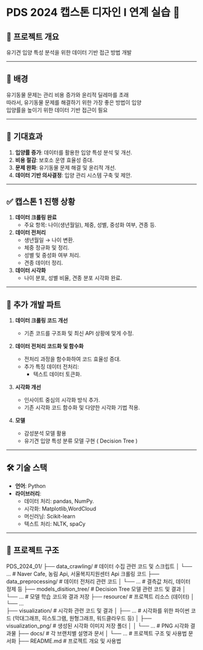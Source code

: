 # **PDS 2024 캡스톤 디자인 I 연계 실습** 🚀


## 📖 **프로젝트 개요**
유기견 입양 특성 분석을 위한 데이터 기반 접근 방법 개발

---

## 🐾 배경
유기동물 문제는 관리 비용 증가와 윤리적 딜레마를 초래  
따라서, 유기동물 문제를 해결하기 위한 가장 좋은 방법이 입양  
입양률을 높이기 위한 데이터 기반 접근이 필요

---

## 🌟 기대효과
1. **입양률 증가**: 데이터를 활용한 입양 특성 분석 및 개선.
2. **비용 절감**: 보호소 운영 효율성 증대.
3. **문제 완화**: 유기동물 문제 해결 및 윤리적 개선.
4. **데이터 기반 의사결정**: 입양 관리 시스템 구축 및 제안.

---
## ✅ **캡스톤 1 진행 상황**
1. **데이터 크롤링 완료**
   - 주요 항목: 나이(생년월일), 체중, 성별, 중성화 여부, 견종 등.
2. **데이터 전처리**
   - 생년월일 → 나이 변환.
   - 체중 정규화 및 정리.
   - 성별 및 중성화 여부 처리.
   - 견종 데이터 정리.
3. **데이터 시각화**
   - 나이 분포, 성별 비율, 견종 분포 시각화 완료.

---

## 🔄 **추가 개발 파트**
1. **데이터 크롤링 코드 개선**
   - 기존 코드를 구조화 및 최신 API 상황에 맞게 수정.

2. **데이터 전처리 코드화 및 함수화**
   - 전처리 과정을 함수화하여 코드 효율성 증대.
   - 추가 특징 데이터 전처리:
     - 텍스트 데이터 토큰화.

3. **시각화 개선**
   - 인사이트 중심의 시각화 방식 추가.
   - 기존 시각화 코드 함수화 및 다양한 시각화 기법 적용.

4. **모델**
   - 감성분석 모델 활용
   - 유기견 입양 특성 분류 모델 구현 ( Decision Tree )

---


## 🛠 **기술 스택**
- **언어**: Python
- **라이브러리**: 
  - 데이터 처리: pandas, NumPy.
  - 시각화: Matplotlib,WordCloud
  - 머신러닝: Scikit-learn
  - 텍스트 처리: NLTK, spaCy


---

## 📂 **프로젝트 구조**
PDS_2024_01/
├── data_crawling/               # 데이터 수집 관련 코드 및 스크립트
│   └── ...                      # Naver Cafe, 농림 Api, 서울복지지원센터 Api 크롤링 코드
├── data_preprocessing/          # 데이터 전처리 관련 코드
│   └── ...                      # 결측값 처리, 데이터 정제 등
├── models_disition_tree/        # Decision Tree 모델 관련 코드 및 결과
│   └── ...                      # 모델 학습 코드와 결과 저장
├── resource/                    # 프로젝트 리소스 (데이터)
│   └── ...                      
├── visualization/               # 시각화 관련 코드 및 결과
│   ├── ...                      # 시각화를 위한 파이썬 코드 (막대그래프, 히스토그램, 원형그래프, 워드클라우드 등)
│   ├── visualization_png/       # 생성된 시각화 이미지 저장 폴더
│   │   └── ...                  # PNG 시각화 결과물
├── docs/                        # 각 브랜치별 설명과 문서
│   └── ...                      # 프로젝트 구조 및 사용법 문서화
├── README.md                    # 프로젝트 개요 및 사용법





